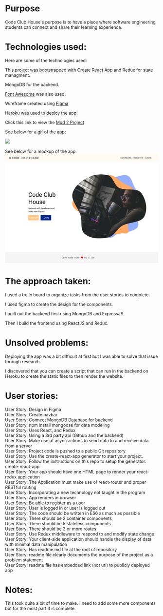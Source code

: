 # Purpose

Code Club House's purpose is to have a place where software engineering students can connect and share their learning experience.

# Technologies used:

Here are some of the technologies used:

This project was bootstrapped with [Create React App](https://github.com/facebook/create-react-app) and Redux for state managment.

MongoDB for the backend.

[Font Awesome](https://fontawesome.com/) was also used.

Wireframe created using [Figma](https://www.figma.com/file/3t3SQbi2VcrhAWuoOdzXy1/Mod2_project?node-id=0%3A1)

Heroku was used to deploy the app:

Click this link to view the [Mod 2 Project](https://lit-inlet-84195.herokuapp.com/)

See below for a gif of the app:

<img src="https://media.giphy.com/media/qxdyIPKckyBHSIdUtf/giphy.gif" width="500">

See below for a mockup of the app:
![Code Club House](Logged_Out.svg)

# The approach taken:

I used a trello board to organize tasks from the user stories to complete.

I used figma to create the design for the components.

I built out the backend first using MongoDB and ExpressJS.

Then I build the frontend using ReactJS and Redux.

# Unsolved problems:

Deploying the app was a bit difficult at first but I was able to solve that issue through research.

I discovered that you can create a script that can run in the backend on Heroku to create the static files to then render the website.

# User stories:

User Story: Design in Figma<br />
User Story: Create navbar<br />
User Story: Connect MongoDB Database for backend<br />
User Story: npm install mongoose for data modeling<br />
User Story: Uses React, and Redux<br />
User Story: Using a 3rd party api (Github and the backend)<br />
User Story: Make use of async actions to send data to and receive data from a server<br />
User Story: Project code is pushed to a public Git repository<br />
User Story: Use the create-react-app generator to start your project.<br />
User Story: Follow the instructions on this repo to setup the generator: create-react-app<br />
User Story: Your app should have one HTML page to render your react-redux application<br />
User Story: The Application must make use of react-router and proper RESTful routing<br />
User Story: Incorporating a new technology not taught in the program<br />
User Story: App renders in browser<br />
User Story: Be able to register as a user<br />
User Story: User is logged in or user is logged out<br />
User Story: The code should be written in ES6 as much as possible<br />
User Story: There should be 2 container components<br />
User Story: There should be 5 stateless components<br />
User Story: There should be 3 or more routes<br />
User Story: Use Redux middleware to respond to and modify state change<br />
User Story: Your client-side application should handle the display of data with minimal data manipulation<br />
User Story: Has readme.md file at the root of repository<br />
User Story: readme file clearly documents the purpose of the project as a problem statement<br />
User Story: readme file has embedded link (not url) to publicly deployed app

# Notes:

This took quite a bit of time to make. I need to add some more components but for the most part it is complete.
